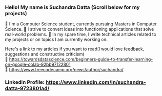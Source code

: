 ### Hello! My name is Suchandra Datta (Scroll below for my projects)
:fallen_leaf: I'm a Computer Science student, currently pursuing Masters in Computer Science. 
:jack_o_lantern: I strive to convert ideas into functioning applications that solve real-world problems.
:jack_o_lantern: In my spare time, I write technical articles related to my projects or on topics I am currently working on. 

Here's a link to my articles if you want to read(I would love feedback, suggestions and constructive criticism)
<br/>:herb: https://towardsdatascience.com/beginners-guide-to-transfer-learning-on-google-colab-92bb97122801
<br/>:herb: https://www.freecodecamp.org/news/author/suchandra/
### LinkedIn Profile: https://www.linkedin.com/in/suchandra-datta-9723801a4/

